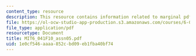 ```yaml
---
content_type: resource
description: This resource contains information related to marginal pdf.
file: https://ol-ocw-studio-app-production.s3.amazonaws.com/courses/6-041-probabilistic-systems-analysis-and-applied-probability-fall-2010/1e0cf546aaaa852cbd09eb1fba40bf74_MIT6_041F10_assn05.pdf
file_type: application/pdf
resourcetype: Document
title: MIT6_041F10_assn05.pdf
uid: 1e0cf546-aaaa-852c-bd09-eb1fba40bf74
---
```

